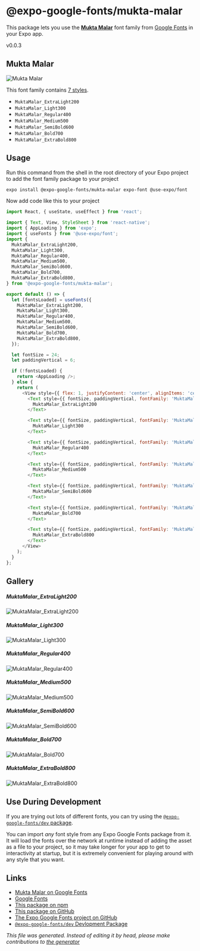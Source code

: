 # @expo-google-fonts/mukta-malar

This package lets you use the [**Mukta Malar**](https://fonts.google.com/specimen/Mukta+Malar) font family from [Google Fonts](https://fonts.google.com/) in your Expo app.

v0.0.3

## Mukta Malar

![Mukta Malar](./font-family.png)

This font family contains [7 styles](#gallery).

- `MuktaMalar_ExtraLight200`
- `MuktaMalar_Light300`
- `MuktaMalar_Regular400`
- `MuktaMalar_Medium500`
- `MuktaMalar_SemiBold600`
- `MuktaMalar_Bold700`
- `MuktaMalar_ExtraBold800`

## Usage

Run this command from the shell in the root directory of your Expo project to add the font family package to your project
```sh
expo install @expo-google-fonts/mukta-malar expo-font @use-expo/font
```

Now add code like this to your project
```js
import React, { useState, useEffect } from 'react';

import { Text, View, StyleSheet } from 'react-native';
import { AppLoading } from 'expo';
import { useFonts } from '@use-expo/font';
import {
  MuktaMalar_ExtraLight200,
  MuktaMalar_Light300,
  MuktaMalar_Regular400,
  MuktaMalar_Medium500,
  MuktaMalar_SemiBold600,
  MuktaMalar_Bold700,
  MuktaMalar_ExtraBold800,
} from '@expo-google-fonts/mukta-malar';

export default () => {
  let [fontsLoaded] = useFonts({
    MuktaMalar_ExtraLight200,
    MuktaMalar_Light300,
    MuktaMalar_Regular400,
    MuktaMalar_Medium500,
    MuktaMalar_SemiBold600,
    MuktaMalar_Bold700,
    MuktaMalar_ExtraBold800,
  });

  let fontSize = 24;
  let paddingVertical = 6;

  if (!fontsLoaded) {
    return <AppLoading />;
  } else {
    return (
      <View style={{ flex: 1, justifyContent: 'center', alignItems: 'center' }}>
        <Text style={{ fontSize, paddingVertical, fontFamily: 'MuktaMalar_ExtraLight200' }}>
          MuktaMalar_ExtraLight200
        </Text>

        <Text style={{ fontSize, paddingVertical, fontFamily: 'MuktaMalar_Light300' }}>
          MuktaMalar_Light300
        </Text>

        <Text style={{ fontSize, paddingVertical, fontFamily: 'MuktaMalar_Regular400' }}>
          MuktaMalar_Regular400
        </Text>

        <Text style={{ fontSize, paddingVertical, fontFamily: 'MuktaMalar_Medium500' }}>
          MuktaMalar_Medium500
        </Text>

        <Text style={{ fontSize, paddingVertical, fontFamily: 'MuktaMalar_SemiBold600' }}>
          MuktaMalar_SemiBold600
        </Text>

        <Text style={{ fontSize, paddingVertical, fontFamily: 'MuktaMalar_Bold700' }}>
          MuktaMalar_Bold700
        </Text>

        <Text style={{ fontSize, paddingVertical, fontFamily: 'MuktaMalar_ExtraBold800' }}>
          MuktaMalar_ExtraBold800
        </Text>
      </View>
    );
  }
};

```

## Gallery

##### MuktaMalar_ExtraLight200
![MuktaMalar_ExtraLight200](./9ae35f34ee0aecd84455b8074812b101d5d11bc4ae0ada4a90c3e6963cf1b93c.ttf.png)

##### MuktaMalar_Light300
![MuktaMalar_Light300](./2d5b4747199d5f755d4d21f2dfb23f52cbeba3d94d82a526575d63a6be36c99b.ttf.png)

##### MuktaMalar_Regular400
![MuktaMalar_Regular400](./e58544a43eef9e9b107ca973ca2d3233a1e15b8eddffcc73a3cb767a82c86fd6.ttf.png)

##### MuktaMalar_Medium500
![MuktaMalar_Medium500](./05e1d0c09c615550bb87408248e0d42ce654f55e0757f1fa6f4f93323f8c8121.ttf.png)

##### MuktaMalar_SemiBold600
![MuktaMalar_SemiBold600](./e4f26dcbc25c0f26d1fce4a3558f4aacdf8089148a638079c3353f6049ae21e9.ttf.png)

##### MuktaMalar_Bold700
![MuktaMalar_Bold700](./bacffc5f82b7219e1a4ff85b030aca1a5f805e0a1224534a6f2bfb01e4bd61cc.ttf.png)

##### MuktaMalar_ExtraBold800
![MuktaMalar_ExtraBold800](./848b7be10b4d701ac02f5f2208071858aa399b564d503cd2e4ca428d25886da9.ttf.png)


## Use During Development

If you are trying out lots of different fonts, you can try using the [`@expo-google-fonts/dev` package](https://github.com/expo/google-fonts/tree/master/font-packages/dev#readme).

You can import *any* font style from any Expo Google Fonts package from it. It will load the fonts
over the network at runtime instead of adding the asset as a file to your project, so it may take longer
for your app to get to interactivity at startup, but it is extremely convenient
for playing around with any style that you want.

## Links

- [Mukta Malar on Google Fonts](https://fonts.google.com/specimen/Mukta+Malar)
- [Google Fonts](https://fonts.google.com/)
- [This package on npm](https://www.npmjs.com/package/@expo-google-fonts/mukta-malar)
- [This package on GitHub](https://github.com/expo/google-fonts/tree/master/font-packages/mukta-malar)
- [The Expo Google Fonts project on GitHub](https://github.com/expo/google-fonts)
- [`@expo-google-fonts/dev` Devlopment Package](https://github.com/expo/google-fonts/tree/master/font-packages/dev)


*This file was generated. Instead of editing it by head, please make contributions to [the generator](https://github.com/expo/google-fonts/tree/master/packages/generator)*
